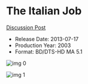 # The Italian Job

[Discussion Post](https://www.avsforum.com/threads/bass-eq-for-filtered-movies.2995212/post-59732914)

* Release Date: 2013-07-17
* Production Year: 2003
* Format: BD/DTS-HD MA 5.1

![img 0](https://i.imgur.com/7SaXhr9.jpg)

![img 1](https://i.imgur.com/iqxCyuC.png)

